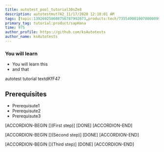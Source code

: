 ```yaml
---
title: autotest_pool_tutorial30sZe8
description: autotestmut7A2_11/17/2020 12:18:01 AM
tags: [topic:139269250608756787992873,products:tech/73554900100700000996,tutorial:experience/advanced]
primary_tag: tutorial:product/sapHana
time: 975
author_profile: https://github.com/ksAutotests
author_name: ksAutotests
---
```

### You will learn
- You will learn this
- and that

autotest tutorial textdKfF47

## Prerequisites
- Prerequisute1
- Prerequisute2
- Prerequisute3

[ACCORDION-BEGIN [](First step)]
[DONE]
[ACCORDION-END]

[ACCORDION-BEGIN [](Second step)]
[DONE]
[ACCORDION-END]

[ACCORDION-BEGIN [](Third step)]
[DONE]
[ACCORDION-END]

